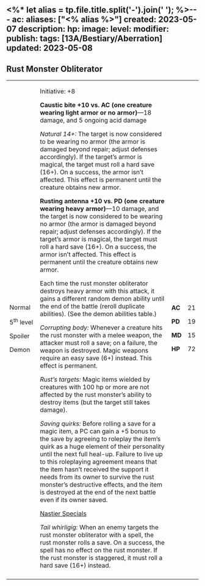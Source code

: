 <%* let alias = tp.file.title.split('-').join(' '); %>---
ac: 
aliases: ["<% alias %>"]
created: 2023-05-07
description: 
hp: 
image: 
level: 
modifier: 
publish: 
tags: [13A/Bestiary/Aberration]
updated: 2023-05-08
---

## Rust Monster Obliterator

<table>
<colgroup>
<col style="width: 16%" />
<col style="width: 72%" />
<col style="width: 5%" />
<col style="width: 5%" />
</colgroup>
<tbody>
<tr class="odd">
<td><p>Normal</p>
<p>5<sup>th</sup> level</p>
<p>Spoiler</p>
<p>Demon</p></td>
<td><p>Initiative: +8</p>
<p><strong>Caustic bite +10 vs. AC (one creature wearing light armor or
no armor)</strong>—18 damage, and 5 ongoing acid damage</p>
<p><em>Natural 14+:</em> The target is now considered to be wearing no
armor (the armor is damaged beyond repair; adjust defenses accordingly).
If the target’s armor is magical, the target must roll a hard save
(16+). On a success, the armor isn’t affected. This effect is permanent
until the creature obtains new armor.</p>
<p><strong>Rusting antenna +10 vs. PD (one creature wearing heavy
armor)</strong>—10 damage, and the target is now considered to be
wearing no armor (the armor is damaged beyond repair; adjust defenses
accordingly). If the target’s armor is magical, the target must roll a
hard save (16+). On a success, the armor isn’t affected. This effect is
permanent until the creature obtains new armor.</p>
<p>Each time the rust monster obliterator destroys heavy armor with this
attack, it gains a different random demon ability until the end of the
battle (reroll duplicate abilities). (See the demon abilities
table.)</p>
<p><em>Corrupting body:</em> Whenever a creature hits the rust monster
with a melee weapon, the attacker must roll a save; on a failure, the
weapon is destroyed. Magic weapons require an easy save (6+) instead.
This effect is permanent.</p>
<p><em>Rust’s targets:</em> Magic items wielded by creatures with 100 hp
or more are not affected by the rust monster’s ability to destroy items
(but the target still takes damage).</p>
<p><em>Saving quirks:</em> Before rolling a save for a magic item, a PC
can gain a +5 bonus to the save by agreeing to roleplay the item’s quirk
as a huge element of their personality until the next full heal-up.
Failure to live up to this roleplaying agreement means that the item
hasn’t received the support it needs from its owner to survive the rust
monster’s destructive effects, and the item is destroyed at the end of
the next battle even if its owner saved.</p>
<p><u>Nastier Specials</u></p>
<p><em>Tail whirligig:</em> When an enemy targets the rust monster
obliterator with a spell, the rust monster rolls a save. On a success,
the spell has no effect on the rust monster. If the rust monster is
staggered, it must roll a hard save (16+) instead.</p></td>
<td><p><strong>AC</strong></p>
<p><strong>PD</strong></p>
<p><strong>MD</strong></p>
<p><strong>HP</strong></p></td>
<td><p>21</p>
<p>19</p>
<p>15</p>
<p>72</p></td>
</tr>
<tr class="even">
<td></td>
<td></td>
<td></td>
<td></td>
</tr>
</tbody>
</table>
